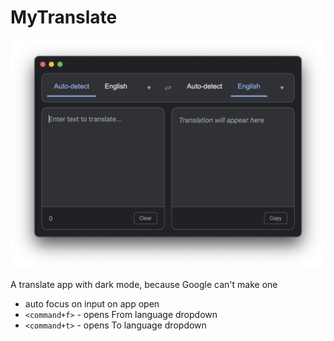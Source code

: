 # MyTranslate

![img.png](img.png)

A translate app with dark mode, because Google can't make one

- auto focus on input on app open
- `<command+f>` - opens From language dropdown
- `<command+t>` - opens To language dropdown
